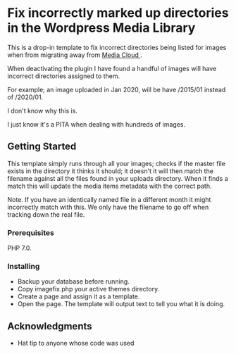 # Fix incorrectly marked up directories in the Wordpress Media Library 

This is a drop-in template to fix incorrect directories being listed for images when from migrating away from [Media Cloud
](https://github.com/Interfacelab/ilab-media-tools).

When deactivating the plugin I have found a handful of images will have incorrect directories assigned to them. 

For example; an image uploaded in Jan 2020, will be have /2015/01 instead of /2020/01. 

I don't know why this is. 

I just know it's a PITA when dealing with hundreds of images.


## Getting Started

This template simply runs through all your images; checks if the master file exists in the directory it thinks it should; it doesn't it will then match the filename against all the files found in your uploads directory. When it finds a match this will update the media items metadata with the correct path.  

Note. If you have an identically named file in a different month it might incorrectly match with this. We only have the filename to go off when tracking down the real file.

### Prerequisites

PHP 7.0.

### Installing

* Backup your database before running.
* Copy imagefix.php your active themes directory.
* Create a page and assign it as a template. 
* Open the page. The template will output text to tell you what it is doing. 


## Acknowledgments

* Hat tip to anyone whose code was used